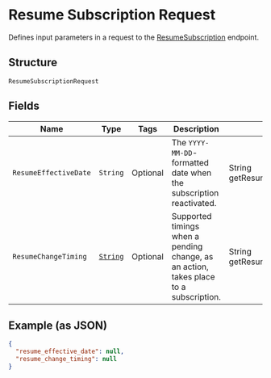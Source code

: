 
# Resume Subscription Request

Defines input parameters in a request to the
[ResumeSubscription](../../doc/api/subscriptions.md#resume-subscription) endpoint.

## Structure

`ResumeSubscriptionRequest`

## Fields

| Name | Type | Tags | Description | Getter |
|  --- | --- | --- | --- | --- |
| `ResumeEffectiveDate` | `String` | Optional | The `YYYY-MM-DD`-formatted date when the subscription reactivated. | String getResumeEffectiveDate() |
| `ResumeChangeTiming` | [`String`](../../doc/models/change-timing.md) | Optional | Supported timings when a pending change, as an action, takes place to a subscription. | String getResumeChangeTiming() |

## Example (as JSON)

```json
{
  "resume_effective_date": null,
  "resume_change_timing": null
}
```

